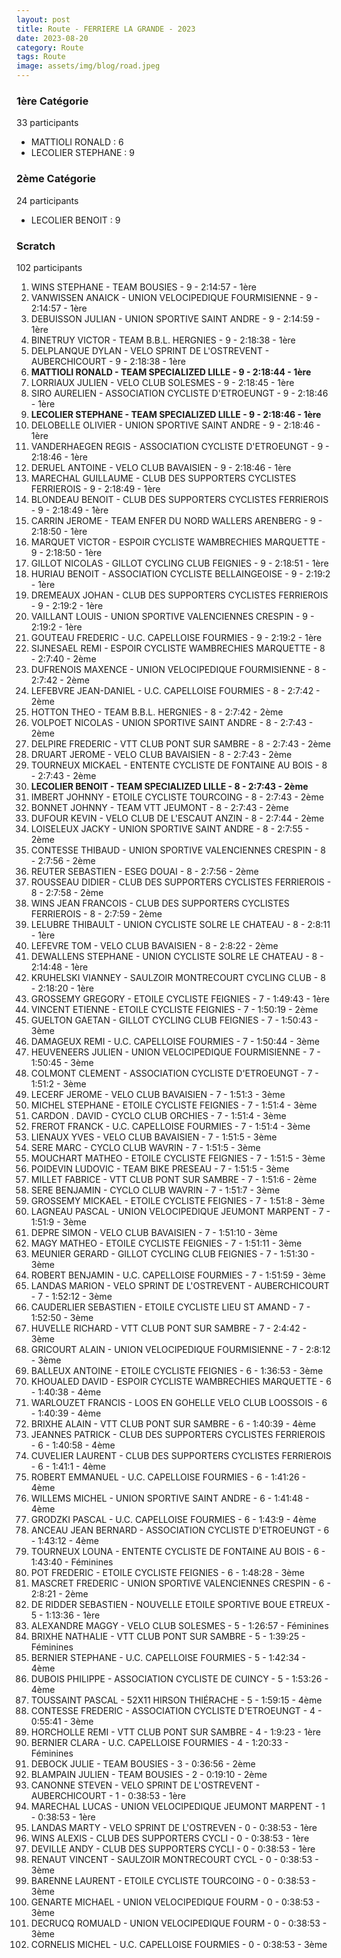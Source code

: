 ```yaml
---
layout: post
title: Route - FERRIERE LA GRANDE - 2023
date: 2023-08-20
category: Route
tags: Route
image: assets/img/blog/road.jpeg
---
```


### 1ère Catégorie
33 participants
- MATTIOLI RONALD : 6
- LECOLIER STEPHANE : 9

### 2ème Catégorie
24 participants
- LECOLIER BENOIT : 9

### Scratch
102 participants
1. WINS STEPHANE - TEAM BOUSIES - 9 - 2:14:57 - 1ère
2. VANWISSEN ANAICK - UNION VELOCIPEDIQUE FOURMISIENNE - 9 - 2:14:57 - 1ère
3. DEBUISSON JULIAN - UNION SPORTIVE SAINT ANDRE - 9 - 2:14:59 - 1ère
4. BINETRUY VICTOR - TEAM B.B.L. HERGNIES - 9 - 2:18:38 - 1ère
5. DELPLANQUE DYLAN - VELO SPRINT DE L'OSTREVENT - AUBERCHICOURT - 9 - 2:18:38 - 1ère
6. **MATTIOLI RONALD - TEAM SPECIALIZED LILLE - 9 - 2:18:44 - 1ère**
7. LORRIAUX JULIEN - VELO CLUB SOLESMES - 9 - 2:18:45 - 1ère
8. SIRO AURELIEN - ASSOCIATION CYCLISTE D'ETROEUNGT - 9 - 2:18:46 - 1ère
9. **LECOLIER STEPHANE - TEAM SPECIALIZED LILLE - 9 - 2:18:46 - 1ère**
10. DELOBELLE OLIVIER - UNION SPORTIVE SAINT ANDRE - 9 - 2:18:46 - 1ère
11. VANDERHAEGEN REGIS - ASSOCIATION CYCLISTE D'ETROEUNGT - 9 - 2:18:46 - 1ère
12. DERUEL ANTOINE - VELO CLUB BAVAISIEN - 9 - 2:18:46 - 1ère
13. MARECHAL GUILLAUME - CLUB DES SUPPORTERS CYCLISTES FERRIEROIS - 9 - 2:18:49 - 1ère
14. BLONDEAU BENOIT - CLUB DES SUPPORTERS CYCLISTES FERRIEROIS - 9 - 2:18:49 - 1ère
15. CARRIN JEROME - TEAM ENFER DU NORD WALLERS ARENBERG - 9 - 2:18:50 - 1ère
16. MARQUET VICTOR - ESPOIR CYCLISTE WAMBRECHIES MARQUETTE - 9 - 2:18:50 - 1ère
17. GILLOT NICOLAS - GILLOT CYCLING CLUB FEIGNIES - 9 - 2:18:51 - 1ère
18. HURIAU BENOIT - ASSOCIATION CYCLISTE BELLAINGEOISE - 9 - 2:19:2 - 1ère
19. DREMEAUX JOHAN - CLUB DES SUPPORTERS CYCLISTES FERRIEROIS - 9 - 2:19:2 - 1ère
20. VAILLANT LOUIS - UNION SPORTIVE VALENCIENNES CRESPIN - 9 - 2:19:2 - 1ère
21. GOUTEAU FREDERIC - U.C. CAPELLOISE FOURMIES - 9 - 2:19:2 - 1ère
22. SIJNESAEL REMI - ESPOIR CYCLISTE WAMBRECHIES MARQUETTE - 8 - 2:7:40 - 2ème
23. DUFRENOIS MAXENCE - UNION VELOCIPEDIQUE FOURMISIENNE - 8 - 2:7:42 - 2ème
24. LEFEBVRE JEAN-DANIEL - U.C. CAPELLOISE FOURMIES - 8 - 2:7:42 - 2ème
25. HOTTON THEO - TEAM B.B.L. HERGNIES - 8 - 2:7:42 - 2ème
26. VOLPOET NICOLAS - UNION SPORTIVE SAINT ANDRE - 8 - 2:7:43 - 2ème
27. DELPIRE FREDERIC - VTT  CLUB PONT SUR SAMBRE - 8 - 2:7:43 - 2ème
28. DRUART JEROME - VELO CLUB BAVAISIEN - 8 - 2:7:43 - 2ème
29. TOURNEUX MICKAEL - ENTENTE CYCLISTE DE FONTAINE AU BOIS - 8 - 2:7:43 - 2ème
30. **LECOLIER BENOIT - TEAM SPECIALIZED LILLE - 8 - 2:7:43 - 2ème**
31. IMBERT JOHNNY - ETOILE CYCLISTE TOURCOING - 8 - 2:7:43 - 2ème
32. BONNET JOHNNY - TEAM VTT JEUMONT - 8 - 2:7:43 - 2ème
33. DUFOUR KEVIN - VELO CLUB DE L'ESCAUT ANZIN - 8 - 2:7:44 - 2ème
34. LOISELEUX JACKY - UNION SPORTIVE SAINT ANDRE - 8 - 2:7:55 - 2ème
35. CONTESSE THIBAUD - UNION SPORTIVE VALENCIENNES CRESPIN - 8 - 2:7:56 - 2ème
36. REUTER SEBASTIEN - ESEG DOUAI - 8 - 2:7:56 - 2ème
37. ROUSSEAU DIDIER - CLUB DES SUPPORTERS CYCLISTES FERRIEROIS - 8 - 2:7:58 - 2ème
38. WINS JEAN FRANCOIS - CLUB DES SUPPORTERS CYCLISTES FERRIEROIS - 8 - 2:7:59 - 2ème
39. LELUBRE THIBAULT - UNION CYCLISTE SOLRE LE CHATEAU - 8 - 2:8:11 - 1ère
40. LEFEVRE TOM - VELO CLUB BAVAISIEN - 8 - 2:8:22 - 2ème
41. DEWALLENS STEPHANE - UNION CYCLISTE SOLRE LE CHATEAU - 8 - 2:14:48 - 1ère
42. KRUHELSKI VIANNEY - SAULZOIR MONTRECOURT CYCLING CLUB - 8 - 2:18:20 - 1ère
43. GROSSEMY GREGORY - ETOILE CYCLISTE FEIGNIES - 7 - 1:49:43 - 1ère
44. VINCENT ETIENNE - ETOILE CYCLISTE FEIGNIES - 7 - 1:50:19 - 2ème
45. GUELTON GAETAN - GILLOT CYCLING CLUB FEIGNIES - 7 - 1:50:43 - 3ème
46. DAMAGEUX REMI - U.C. CAPELLOISE FOURMIES - 7 - 1:50:44 - 3ème
47. HEUVENEERS JULIEN - UNION VELOCIPEDIQUE FOURMISIENNE - 7 - 1:50:45 - 3ème
48. COLMONT CLEMENT - ASSOCIATION CYCLISTE D'ETROEUNGT - 7 - 1:51:2 - 3ème
49. LECERF JEROME - VELO CLUB BAVAISIEN - 7 - 1:51:3 - 3ème
50. MICHEL STEPHANE - ETOILE CYCLISTE FEIGNIES - 7 - 1:51:4 - 3ème
51. CARDON . DAVID - CYCLO CLUB ORCHIES - 7 - 1:51:4 - 3ème
52. FREROT FRANCK - U.C. CAPELLOISE FOURMIES - 7 - 1:51:4 - 3ème
53. LIENAUX YVES - VELO CLUB BAVAISIEN - 7 - 1:51:5 - 3ème
54. SERE MARC - CYCLO CLUB WAVRIN - 7 - 1:51:5 - 3ème
55. MOUCHART MATHEO - ETOILE CYCLISTE FEIGNIES - 7 - 1:51:5 - 3ème
56. POIDEVIN LUDOVIC - TEAM BIKE PRESEAU - 7 - 1:51:5 - 3ème
57. MILLET FABRICE - VTT  CLUB PONT SUR SAMBRE - 7 - 1:51:6 - 2ème
58. SERE BENJAMIN - CYCLO CLUB WAVRIN - 7 - 1:51:7 - 3ème
59. GROSSEMY MICKAEL - ETOILE CYCLISTE FEIGNIES - 7 - 1:51:8 - 3ème
60. LAGNEAU PASCAL - UNION VELOCIPEDIQUE JEUMONT MARPENT - 7 - 1:51:9 - 3ème
61. DEPRE SIMON - VELO CLUB BAVAISIEN - 7 - 1:51:10 - 3ème
62. MAGY MATHEO - ETOILE CYCLISTE FEIGNIES - 7 - 1:51:11 - 3ème
63. MEUNIER GERARD - GILLOT CYCLING CLUB FEIGNIES - 7 - 1:51:30 - 3ème
64. ROBERT BENJAMIN - U.C. CAPELLOISE FOURMIES - 7 - 1:51:59 - 3ème
65. LANDAS MARION - VELO SPRINT DE L'OSTREVENT - AUBERCHICOURT - 7 - 1:52:12 - 3ème
66. CAUDERLIER SEBASTIEN - ETOILE CYCLISTE LIEU ST AMAND - 7 - 1:52:50 - 3ème
67. HUVELLE RICHARD - VTT  CLUB PONT SUR SAMBRE - 7 - 2:4:42 - 3ème
68. GRICOURT ALAIN - UNION VELOCIPEDIQUE FOURMISIENNE - 7 - 2:8:12 - 3ème
69. BALLEUX ANTOINE - ETOILE CYCLISTE FEIGNIES - 6 - 1:36:53 - 3ème
70. KHOUALED DAVID - ESPOIR CYCLISTE WAMBRECHIES MARQUETTE - 6 - 1:40:38 - 4ème
71. WARLOUZET FRANCIS - LOOS EN GOHELLE VELO CLUB LOOSSOIS - 6 - 1:40:39 - 4ème
72. BRIXHE ALAIN - VTT  CLUB PONT SUR SAMBRE - 6 - 1:40:39 - 4ème
73. JEANNES PATRICK - CLUB DES SUPPORTERS CYCLISTES FERRIEROIS - 6 - 1:40:58 - 4ème
74. CUVELIER LAURENT - CLUB DES SUPPORTERS CYCLISTES FERRIEROIS - 6 - 1:41:1 - 4ème
75. ROBERT EMMANUEL - U.C. CAPELLOISE FOURMIES - 6 - 1:41:26 - 4ème
76. WILLEMS MICHEL - UNION SPORTIVE SAINT ANDRE - 6 - 1:41:48 - 4ème
77. GRODZKI PASCAL - U.C. CAPELLOISE FOURMIES - 6 - 1:43:9 - 4ème
78. ANCEAU JEAN BERNARD - ASSOCIATION CYCLISTE D'ETROEUNGT - 6 - 1:43:12 - 4ème
79. TOURNEUX LOUNA - ENTENTE CYCLISTE DE FONTAINE AU BOIS - 6 - 1:43:40 - Féminines
80. POT FREDERIC - ETOILE CYCLISTE FEIGNIES - 6 - 1:48:28 - 3ème
81. MASCRET FREDERIC - UNION SPORTIVE VALENCIENNES CRESPIN - 6 - 2:8:21 - 2ème
82. DE RIDDER SEBASTIEN - NOUVELLE ETOILE SPORTIVE BOUE ETREUX - 5 - 1:13:36 - 1ère
83. ALEXANDRE MAGGY - VELO CLUB SOLESMES - 5 - 1:26:57 - Féminines
84. BRIXHE NATHALIE - VTT  CLUB PONT SUR SAMBRE - 5 - 1:39:25 - Féminines
85. BERNIER STEPHANE - U.C. CAPELLOISE FOURMIES - 5 - 1:42:34 - 4ème
86. DUBOIS PHILIPPE - ASSOCIATION CYCLISTE DE CUINCY - 5 - 1:53:26 - 4ème
87. TOUSSAINT PASCAL - 52X11 HIRSON THIÉRACHE - 5 - 1:59:15 - 4ème
88. CONTESSE FREDERIC - ASSOCIATION CYCLISTE D'ETROEUNGT - 4 - 0:55:41 - 3ème
89. HORCHOLLE REMI - VTT  CLUB PONT SUR SAMBRE - 4 - 1:9:23 - 1ère
90. BERNIER CLARA - U.C. CAPELLOISE FOURMIES - 4 - 1:20:33 - Féminines
91. DEBOCK JULIE - TEAM BOUSIES - 3 - 0:36:56 - 2ème
92. BLAMPAIN JULIEN - TEAM BOUSIES - 2 - 0:19:10 - 2ème
93. CANONNE STEVEN - VELO SPRINT DE L'OSTREVENT - AUBERCHICOURT - 1 - 0:38:53 - 1ère
94. MARECHAL LUCAS - UNION VELOCIPEDIQUE JEUMONT MARPENT - 1 - 0:38:53 - 1ère
95. LANDAS MARTY - VELO SPRINT DE L'OSTREVEN - 0 - 0:38:53 - 1ère
96. WINS ALEXIS - CLUB DES SUPPORTERS CYCLI - 0 - 0:38:53 - 1ère
97. DEVILLE ANDY - CLUB DES SUPPORTERS CYCLI - 0 - 0:38:53 - 1ère
98. RENAUT VINCENT - SAULZOIR MONTRECOURT CYCL - 0 - 0:38:53 - 3ème
99. BARENNE LAURENT - ETOILE CYCLISTE TOURCOING - 0 - 0:38:53 - 3ème
100. GENARTE MICHAEL - UNION VELOCIPEDIQUE FOURM - 0 - 0:38:53 - 3ème
101. DECRUCQ ROMUALD - UNION VELOCIPEDIQUE FOURM - 0 - 0:38:53 - 3ème
102. CORNELIS MICHEL - U.C. CAPELLOISE FOURMIES - 0 - 0:38:53 - 3ème
